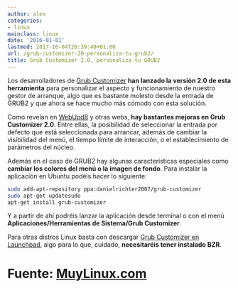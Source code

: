 ```yaml
---
author: alex
categories:
- linux
mainclass: linux
date: '2016-01-01'
lastmod: 2017-10-04T20:39:40+01:00
url: /grub-customizer-20-personaliza-tu-grub2/
title: Grub Customizer 2.0, personaliza tu GRUB2
---
```


Los desarrolladores de [Grub Customizer][1] **han lanzado la versión 2.0 de esta herramienta** para personalizar el aspecto y funcionamiento de nuestro gestor de arranque, algo que es bastante molesto desde la entrada de GRUB2 y que ahora se hace mucho más cómodo con esta solución.

<figure>
    <amp-img sizes="(min-width: 500px) 500px, 100vw" on="tap:lightbox1" role="button" tabindex="0" layout="responsive" title="Grub-customizer0" src="https://4.bp.blogspot.com/_IlK2pNFFgGM/TOpPJrxOdBI/AAAAAAAAAFk/RWhgQykL8wo/s1600/Grub-customizer0-500x321.jpg" alt="Grub customizer" width="500" height="321" ></amp-img>
</figure>

Como revelan en [WebUpd8][2] y otras webs, **hay bastantes mejoras en Grub Customizer 2.0**. Entre ellas, la posibilidad de seleccionar la entrada por defecto que está seleccionada para arrancar, además de cambiar la visibilidad del menú, el tiempo límite de interacción, o el establecimiento de parámetros del núcleo.

Además en el caso de GRUB2 hay algunas características especiales como **cambiar los colores del menú o la imagen de fondo**. Para instalar la aplicación en Ubuntu podéis hacer lo siguiente:

```bash
sudo add-apt-repository ppa:danielrichter2007/grub-customizer
sudo apt-get updatesudo
apt-get install grub-customizer
```

Y a partir de ahí podréis lanzar la aplicación desde terminal o con el menú **Aplicaciones/Herramientas de Sistema/Grub Customizer**.

Para otras distros Linux basta con descargar [Grub Customizer en Launchpad][3], algo para lo que, cuidado, **necesitaréis tener instalado BZR**.

# Fuente: <a href="http://www.muylinux.com/2010/11/22/grub-customizer-2-0-personaliza-tu-grub2" target="_blank"> MuyLinux.com </a>

 [1]: https://launchpad.net/grub-customizer
 [2]: http://www.webupd8.org/2010/11/grub-customizer-20-can-change-default.html
 [3]: https://code.launchpad.net/grub-customizer
